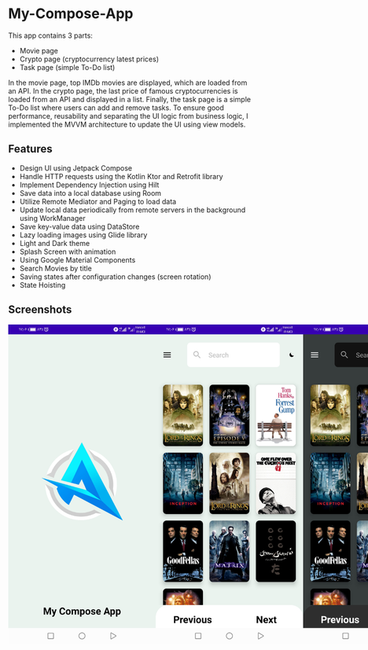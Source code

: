 # My-Compose-App

This app contains 3 parts:
* Movie page
* Crypto page (cryptocurrency latest prices)
* Task page (simple To-Do list)

In the movie page, top IMDb movies are displayed, which are loaded from an API. In the crypto page, the last price of famous cryptocurrencies is loaded from an API and displayed in a list. Finally, the task page is a simple To-Do list where users can add and remove tasks. To ensure good performance, reusability and separating the UI logic from business logic, I implemented the MVVM architecture to update the UI using view models.

## Features
* Design UI using Jetpack Compose
* Handle HTTP requests using the Kotlin Ktor and Retrofit library
* Implement Dependency Injection using Hilt
* Save data into a local database using Room
* Utilize Remote Mediator and Paging to load data
* Update local data periodically from remote servers in the background using WorkManager
* Save key-value data using DataStore
* Lazy loading images using Glide library
* Light and Dark theme
* Splash Screen with animation
* Using Google Material Components
* Search Movies by title
* Saving states after configuration changes (screen rotation)
* State Hoisting

## Screenshots

<div style="display: flex;">
<img src="https://raw.githubusercontent.com/alidev20002/My-Compose-App/5b027e36f608f70cf0b0abf46ce56a6000bc70d4/screenshots/Screenshot_20230625_170644_com.example.composeproject.jpg" width="300">

<img src="https://github.com/alidev20002/My-Compose-App/blob/master/screenshots/Screenshot_20230625_170658_com.example.composeproject.jpg?raw=true" width="300">

<img src="https://github.com/alidev20002/My-Compose-App/blob/master/screenshots/Screenshot_20230625_170705_com.example.composeproject.jpg?raw=true" width="300">

<img src="https://github.com/alidev20002/My-Compose-App/blob/master/screenshots/Screenshot_20230625_170722_com.example.composeproject.jpg?raw=true" width="300">

<img src="https://github.com/alidev20002/My-Compose-App/blob/master/screenshots/Screenshot_20230625_170729_com.example.composeproject.jpg?raw=true" width="300">

<img src="https://github.com/alidev20002/My-Compose-App/blob/master/screenshots/Screenshot_20230625_170742_com.example.composeproject.jpg?raw=true" width="300">

<img src="https://github.com/alidev20002/My-Compose-App/blob/master/screenshots/Screenshot_20230625_170805_com.example.composeproject.jpg?raw=true" width="300">

<img src="https://github.com/alidev20002/My-Compose-App/blob/master/screenshots/Screenshot_20230625_170813_com.example.composeproject.jpg?raw=true" width="300">

<img src="https://github.com/alidev20002/My-Compose-App/blob/master/screenshots/Screenshot_20230625_170929_com.example.composeproject.jpg?raw=true" width="300">

<img src="https://github.com/alidev20002/My-Compose-App/blob/master/screenshots/Screenshot_20230625_170914_com.example.composeproject.jpg?raw=true" width="300">
</div>
